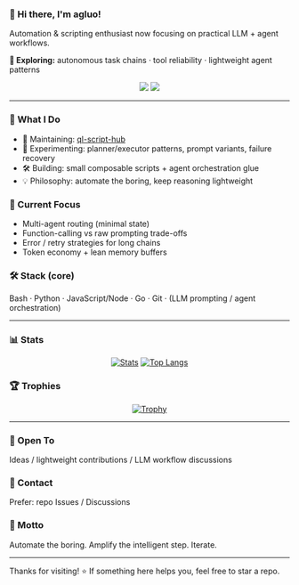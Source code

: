 ### 👋 Hi there, I'm agluo!

Automation & scripting enthusiast now focusing on practical LLM + agent workflows.

**🤖 Exploring:** autonomous task chains · tool reliability · lightweight agent patterns

<p align="center">
  <img src="https://img.shields.io/badge/Focus-LLM%20Automation-blueviolet?style=flat" />
  <img src="https://img.shields.io/badge/Code-Open%20Source-green?style=flat" />
</p>

---

### 🚀 What I Do
- 🔭 Maintaining: [ql-script-hub](https://github.com/agluo/ql-script-hub)
- 🧪 Experimenting: planner/executor patterns, prompt variants, failure recovery
- 🛠️ Building: small composable scripts + agent orchestration glue
- 💡 Philosophy: automate the boring, keep reasoning lightweight

### 🧠 Current Focus
- Multi-agent routing (minimal state)
- Function-calling vs raw prompting trade-offs
- Error / retry strategies for long chains
- Token economy + lean memory buffers

### 🛠️ Stack (core)
Bash · Python · JavaScript/Node · Go · Git · (LLM prompting / agent orchestration)

---

### 📊 Stats
<div align="center">

[![Stats](https://github-readme-stats.vercel.app/api?username=agluo&show_icons=true&theme=tokyonight&rank_icon=github)](https://github.com/agluo)
[![Top Langs](https://github-readme-stats.vercel.app/api/top-langs/?username=agluo&layout=compact&theme=tokyonight&langs_count=6)](https://github.com/agluo)

</div>

### 🏆 Trophies
<div align="center">

[![Trophy](https://github-profile-trophy.vercel.app/?username=agluo&theme=onestar&column=6&margin-w=8&margin-h=8)](https://github.com/ryo-ma/github-profile-trophy)

</div>

---

### 🤝 Open To
Ideas / lightweight contributions / LLM workflow discussions

### 💬 Contact
Prefer: repo Issues / Discussions

### 🧭 Motto
Automate the boring. Amplify the intelligent step. Iterate.

---

Thanks for visiting! ⭐ If something here helps you, feel free to star a repo.